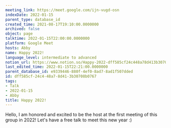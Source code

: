 ```yaml
---
meeting_link: https://meet.google.com/ijn-vugd-osn
indexDate: 2022-01-15
parent_type: database_id
created_time: 2021-08-17T19:10:00.0000000
archived: false
object: page
talktime: 2022-01-15T22:00:00.0000000
platform: Google Meet
hosts: Abby
name: Happy 2022!
language_level: intermediate to advanced
notion_url: https://www.notion.so/Happy-2022-dff585cf24c448a78d413b30708b0767
last_edited_time: 2022-01-15T22:21:00.0000000
parent_database_id: e9339446-880f-4ef0-8ad7-8ad1f507dded
id: dff585cf-24c4-48a7-8d41-3b30708b0767
tags:
- Talk
- 2022-01-15
- Abby
title: Happy 2022!
---
```


Hello, I am honored and excited to be the host at the first meeting of this group in 2022! Let's have a free talk to meet this new year :)





